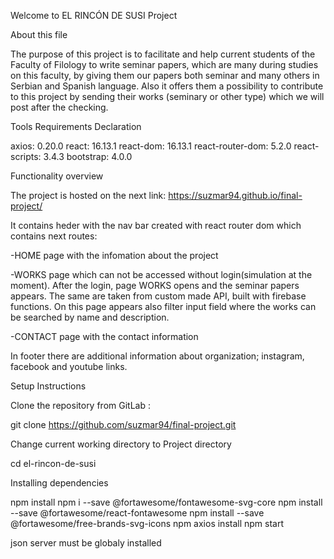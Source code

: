 Welcome to EL RINCÓN DE SUSI Project

About this file

The purpose of this project is to facilitate and help current students of the Faculty of Filology to write seminar papers, which are many during studies on this faculty, by giving them our papers both seminar and many others in Serbian and Spanish language. Also it offers them a possibility to contribute to this project by sending their works (seminary or other type) which we will post after the checking.


Tools Requirements Declaration

axios: 0.20.0
react: 16.13.1
react-dom: 16.13.1
react-router-dom: 5.2.0
react-scripts: 3.4.3
bootstrap: 4.0.0


Functionality overview

The project is hosted on the next link: https://suzmar94.github.io/final-project/

It contains heder with the nav bar created with react router dom which contains next routes:

-HOME page with the infomation about the project

-WORKS page which can not be accessed without login(simulation at the moment). After the login, page WORKS opens and the seminar papers appears. The same are taken from custom made API, built with firebase functions. On this page appears also filter input field where the works can be searched by name and description.

-CONTACT page with the contact information

In footer there are additional information about organization; instagram, facebook and youtube links.


Setup Instructions

Clone the repository from GitLab :

git clone https://github.com/suzmar94/final-project.git

Change current working directory to Project directory

cd el-rincon-de-susi


Installing dependencies

npm install
npm i --save @fortawesome/fontawesome-svg-core
npm install --save @fortawesome/react-fontawesome
npm install --save @fortawesome/free-brands-svg-icons
npm axios install
npm start

json server must be globaly installed